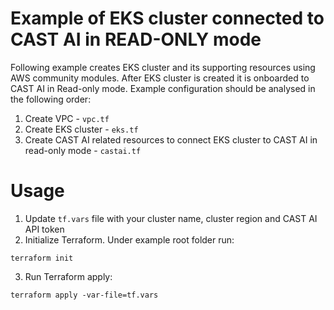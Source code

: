 # Example of EKS cluster connected to CAST AI in READ-ONLY mode
Following example creates EKS cluster and its supporting resources using AWS community modules.
After EKS cluster is created it is onboarded to CAST AI in Read-only mode. 
Example configuration should be analysed in the following order:
1. Create VPC - `vpc.tf`
2. Create EKS cluster - `eks.tf`
3. Create CAST AI related resources to connect EKS cluster to CAST AI in read-only mode - `castai.tf`

# Usage
1. Update `tf.vars` file with your cluster name, cluster region and CAST AI API token
2. Initialize Terraform. Under example root folder run:
```
terraform init
```
3. Run Terraform apply:
```
terraform apply -var-file=tf.vars 
```
